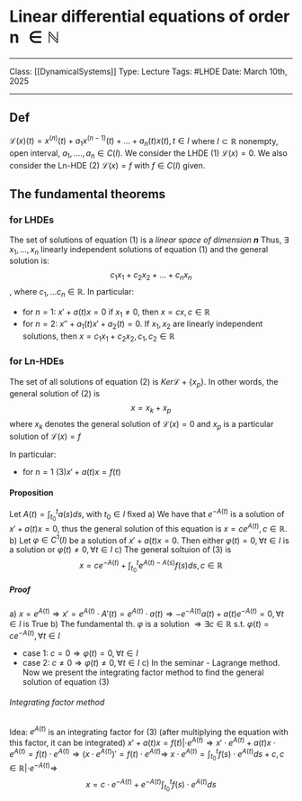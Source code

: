 # Linear differential equations of order n $\in \mathbb{N}$
___
Class: [[DynamicalSystems]]
Type: Lecture
Tags: #LHDE 
Date: March 10th, 2025
___
## Def 
$\mathcal{L}(x)(t) = x^{(n)}(t)+a_1x^{(n-1)}(t)+...+a_n(t)x(t), t\in I$ where $I \subset \mathbb{R}$ nonempty, open interval, $a_1, ....,a_n \in C(I)$. We consider the LHDE $(1)$ $\mathcal{L}(x)=0$.
We also consider the Ln-HDE $(2)$ $\mathcal{L}(x)=f$ with $f \in C(I)$ given.

## The fundamental theorems 
### for LHDEs
The set of solutions of equation $(1)$ is a *linear space of dimension **n*** 
Thus, $\exists$ $x_1,...,x_n$ linearly independent solutions of equation $(1)$ and the general solution is: $$c_1x_1+c_2x_2+...+c_nx_n$$, where $c_1,...c_n \in \mathbb{R}$.
In particular:
- for $n = 1$: $x'+a(t)x = 0$ if $x_1 \neq 0$, then $x=cx, c\in\mathbb{R}$
- for $n=2$: $x''+a_1(t)x'+a_2(t)=0$. If $x_1,x_2$ are linearly independent solutions,  then $x=c_1x_1+c_2x_2,c_1,c_2\in\mathbb{R}$
### for Ln-HDEs
The set of all solutions of equation $(2)$ is $Ker\mathcal{L}+\{x_p\}$. In other words, the general solution of $(2)$ is $$x=x_k+x_p$$ where $x_k$ denotes the general solution of $\mathcal{L}(x)=0$ and $x_p$ is a particular solution of $\mathcal{L}(x)=f$

In particular:
- for $n = 1$ $(3) x'+a(t)x=f(t)$
#### Proposition 
Let $A(t)=\int_{t_0}^ta(s)ds$, with $t_0\in I$ fixed 
a) We have that $e^{-A(t)}$ is a solution of $x'+a(t)x=0$, thus the general solution of this equation is $x=ce^{A(t)},c\in \mathbb{R}$.
b) Let $\varphi \in C^1(I)$ be a solution of $x'+a(t)x=0$. Then either $\varphi(t)=0, \forall t \in I$ is a solution or $\varphi(t) \neq 0, \forall t \in I$
c) The general soltuion of $(3)$ is $$x = ce^{-A(t)} + \int _{t_0}^t e^{A(t)-A(s)}f(s)ds,c\in\mathbb{R}$$
##### Proof
a) $x=e^{A(t)} \Rightarrow x'=e^{A(t)}\cdot A'(t) = e^{A(t)}\cdot a(t) \Rightarrow -e^{-A(t)}a(t)+a(t)e^{-A(t)}=0,\forall t \in I$ is True
b) The fundamental th. 
$\varphi$ is a solution $\Rightarrow \exists c \in \mathbb{R}$ s.t. $\varphi(t)=ce^{-A(t)}, \forall t \in I$
- case 1: $c=0 \Rightarrow \varphi(t)=0,\forall t \in I$
- case 2: $c \neq 0 \Rightarrow \varphi(t)\neq0,\forall t \in I$
c) In the seminar - Lagrange method. Now we present the integrating factor method to find the general solution of equation $(3)$
###### Integrating factor method
Idea: $e^{A(t)}$ is an integrating factor for $(3)$ (after multiplying the equation with this factor, it can be integrated) 
$x'+a(t)x=f(t)|\cdot e^{A(t)} \Rightarrow x'\cdot e^{A(t)}+a(t)x \cdot e^{A(t)}=f(t)\cdot e^{A(t)} \Rightarrow (x \cdot e^{A(t)})'=f(t)\cdot e^{A(t)} \Rightarrow$ $x \cdot e^{A(t)} = \int _{t_0}^tf(s)\cdot e^{A(t)}ds+c,c\in\mathbb{R}|\cdot e^{-A(t)} \Rightarrow$ $$x=c\cdot e^{-A(t)} + e^{-A(t)}\int _{t_0}^tf(s)\cdot e^{A(t)}ds$$ 